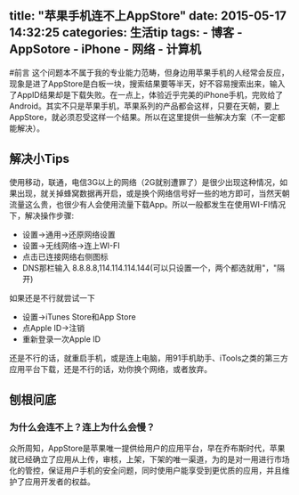 title: "苹果手机连不上AppStore"
date: 2015-05-17 14:32:25
categories: 生活tip
tags: 
	- 博客
	- AppSotore
	- iPhone
	- 网络
	- 计算机
---
#前言
这个问题本不属于我的专业能力范畴，但身边用苹果手机的人经常会反应，现象是进了AppStore是白板一块，搜索结果要等半天，好不容易搜索出来，输入了AppID结果却是下载失败。在一点上，体验近乎完美的iPhone手机，完败给了Android。其实不只是苹果手机，苹果系列的产品都会这样，只要在天朝，要上AppStore，就必须忍受这样一个结果。所以在这里提供一些解决方案（不一定都能解决）。
## 解决小Tips  
使用移动，联通，电信3G以上的网络（2G就别遭罪了）是很少出现这种情况，如果出现，就关掉蜂窝数据再开启，或是换个网络信号好一些的地方即可，当然天朝流量这么贵，也很少有人会使用流量下载App。所以一般都发生在使用WI-FI情况下，解决操作步骤: 
 
 - 设置->通用->还原网络设置
 - 设置->无线网络->连上WI-FI
 - 点击已连接网络右侧图标
 - DNS那栏输入 8.8.8.8,114.114.114.144(可以只设置一个，两个都选就用"，"隔开)  

如果还是不行就尝试一下

- 设置->iTunes Store和App Store
- 点Apple ID->注销
- 重新登录一次Apple ID

还是不行的话，就重启手机，或是连上电脑，用91手机助手、iTools之类的第三方应用平台下载，还是不行的话，劝你换个网络，或者放弃。

## 刨根问底
### 为什么会连不上？连上为什么会慢？
众所周知，AppStore是苹果唯一提供给用户的应用平台，早在乔布斯时代，苹果就已经确立了应用从上传，审核，上架，下架的唯一渠道，为的是对一用进行市场化的管控，保证用户手机的安全问题，同时使用户能享受到更优质的应用，并且维护了应用开发者的权益。
